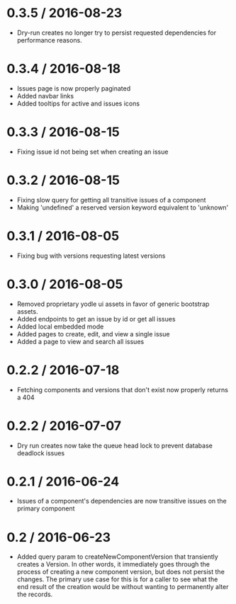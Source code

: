0.3.5 / 2016-08-23
=================
* Dry-run creates no longer try to persist requested dependencies for performance reasons.

0.3.4 / 2016-08-18
=================
* Issues page is now properly paginated
* Added navbar links
* Added tooltips for active and issues icons	

0.3.3 / 2016-08-15
=================
* Fixing issue id not being set when creating an issue

0.3.2 / 2016-08-15
=================
* Fixing slow query for getting all transitive issues of a component
* Making 'undefined' a reserved version keyword equivalent to 'unknown'

0.3.1 / 2016-08-05
=================
* Fixing bug with versions requesting latest versions

0.3.0 / 2016-08-05
=================
* Removed proprietary yodle ui assets in favor of generic bootstrap assets.
* Added endpoints to get an issue by id or get all issues
* Added local embedded mode
* Added pages to create, edit, and view a single issue
* Added a page to view and search all issues

0.2.2 / 2016-07-18
=================
* Fetching components and versions that don't exist now properly returns a 404

0.2.2 / 2016-07-07
=================
* Dry run creates now take the queue head lock to prevent database deadlock issues

0.2.1 / 2016-06-24
=================
* Issues of a component's dependencies are now transitive issues on the primary component

0.2 / 2016-06-23
=================
* Added query param to createNewComponentVersion that transiently creates a Version. In other words, it immediately goes
through the process of creating a new component version, but does not persist the changes. The primary use case for this
is for a caller to see what the end result of the creation would be without wanting to permanently alter the records.
